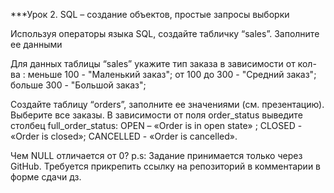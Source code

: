 ***Урок 2. SQL – создание объектов, простые запросы выборки

Используя операторы языка SQL, создайте табличку “sales”. Заполните ее данными

Для данных таблицы “sales” укажите тип заказа в зависимости от кол-ва : меньше 100 - "Маленький заказ"; от 100 до 300 - "Средний заказ"; больше 300 - "Большой заказ";

Создайте таблицу “orders”, заполните ее значениями (см. презентацию). Выберите все заказы. В зависимости от поля order_status выведите столбец full_order_status: OPEN – «Order is in open state» ; CLOSED - «Order is closed»; CANCELLED - «Order is cancelled».

Чем NULL отличается от 0?
p.s: Задание принимается только через GitHub. Требуется прикрепить ссылку на репозиторий в комментарии в форме сдачи дз.
